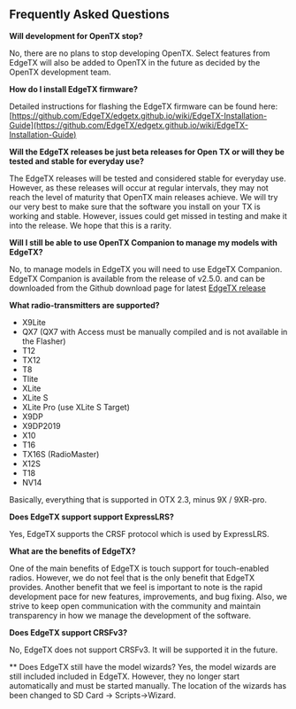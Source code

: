 ## Frequently Asked Questions

**Will development for OpenTX stop?**

No, there are no plans to stop developing OpenTX. Select features from EdgeTX will also be added to OpenTX in the future as decided by the OpenTX development team.


**How do I install EdgeTX firmware?**

Detailed instructions for flashing the EdgeTX firmware can be found here: 
[https://github.com/EdgeTX/edgetx.github.io/wiki/EdgeTX-Installation-Guide](https://github.com/EdgeTX/edgetx.github.io/wiki/EdgeTX-Installation-Guide)


**Will the EdgeTX releases be just beta releases for Open TX or will they be tested and stable for everyday use?**

The EdgeTX releases will be tested and considered stable for everyday use. However, as these releases will occur at regular intervals, they may not reach the level of maturity that OpenTX main releases achieve. We will try our very best to make sure that the software you install on your TX is working and stable. However, issues could get missed in testing and make it into the release. We hope that this is a rarity.


**Will I still be able to use OpenTX Companion to manage my models with EdgeTX?**

No, to manage models in EdgeTX you will need to use EdgeTX Companion. EdgeTX Companion is available from the release of v2.5.0. and can be downloaded from the Github download page for latest [EdgeTX release](https://github.com/EdgeTX/edgetx/releases/latest)


**What radio-transmitters are supported?**
* X9Lite 
* QX7 (QX7 with Access must be manually compiled and is not available in the Flasher)
* T12 
* TX12
* T8
* Tlite
* XLite
* XLite S
* XLite Pro (use XLite S Target)
* X9DP 
* X9DP2019 
* X10
* T16
* TX16S (RadioMaster)
* X12S
* T18
* NV14

Basically, everything that is supported in OTX 2.3, minus 9X / 9XR-pro.


**Does EdgeTX support support ExpressLRS?**

Yes, EdgeTX supports the CRSF protocol which is used by ExpressLRS. 


**What are the benefits of EdgeTX?**

One of the main benefits of EdgeTX is touch support for touch-enabled radios. However, we do not feel that is the only benefit that EdgeTX provides. Another benefit that we feel is important to note is the rapid development pace for new features, improvements, and bug fixing. Also, we strive to keep open communication with the community and maintain transparency in how we manage the development of the software.


**Does EdgeTX support CRSFv3?**

No, EdgeTX does not support CRSFv3. It will be supported it in the future.  


** Does EdgeTX still have the model wizards?
Yes, the model wizards are still included included in EdgeTX. However, they no longer start automatically and must be started manually.  The location of the wizards has been changed to SD Card -> Scripts->Wizard.

